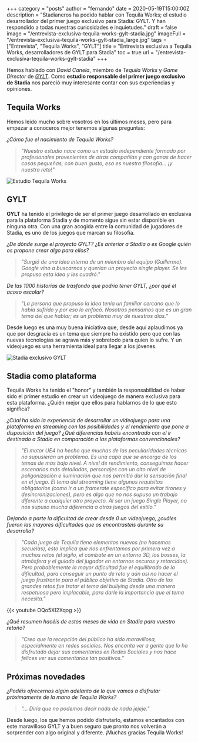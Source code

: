 +++
category = "posts"
author = "fernando"
date = 2020-05-19T15:00:00Z
description = "Stadianeros ha podido hablar con Tequila Works; el estudio desarrollador del primer juego exclusivo para Stadia: GYLT. Y han respondido a todas nuestras curiosidades e inquietudes."
draft = false
image = "/entrevista-exclusiva-tequila-works-gylt-stadia.jpg"
imageFull = "/entrevista-exclusiva-tequila-works-gylt-stadia_large.jpg"
tags = ["Entrevista", "Tequila Works", "GYLT"]
title = "Entrevista exclusiva a Tequila Works, desarrolladores de GYLT para Stadia"
toc = true
url = "/entrevista-exclusiva-tequila-works-gylt-stadia"
+++

Hemos hablado con _David Canela_, miembro de _Tequila Works_ y _Game Director_ de _<a class="u-anchor" href="/gylt-analizamos-el-juego-exclusivo-de-google-stadia/">GYLT</a>_. Como **estudio responsable del primer juego exclusivo de Stadia** nos pareció muy interesante contar con sus experiencias y opiniones.

## Tequila Works

Hemos leído mucho sobre vosotros en los últimos meses, pero para empezar a conoceros mejor tenemos algunas preguntas:

_¿Cómo fue el nacimiento de Tequila Works?_

> _"Nuestro estudio nace como un estudio independiente formado por profesionales provenientes de otras compañías y con ganas de hacer cosas pequeñas, con buen gusto, esa es nuestra filosofía… ¡y nuestro reto!"_

<img class="u-borderImage u-lazyload lazyload" loading="lazy" data-src="/entrevista-exclusiva-tequila-works-gylt-stadia/estudio-tequila-works.jpg" alt="Estudio Tequila Works" title="Estudio Tequila Works" />

## GYLT

**GYLT** ha tenido el privilegio de ser el primer juego desarrollado en exclusiva para la plataforma Stadia y de momento sigue sin estar disponible en ninguna otra. Con una gran acogida entre la comunidad de jugadores de Stadia, es uno de los juegos que marcan su filosofía.

_¿De dónde surge el proyecto GYLT? ¿Es anterior a Stadia o es Google quién os propone crear algo para ellos?_

> _"Surgió de una idea interna de un miembro del equipo (Guillermo). Google vino a buscarnos y querían un proyecto single player. Se les propuso esta idea y les cuadró."_

_De las 1000 historias de trasfondo que podría tener GYLT, ¿por qué el acoso escolar?_

> "_La persona que propuso la idea tenía un familiar cercano que lo había sufrido y por eso lo enfocó. Nosotros pensamos que es un gran tema del que hablar; es un problema muy de nuestros días."_

Desde luego es una muy buena iniciativa que, desde aquí aplaudimos ya que por desgracia es un tema que siempre ha existido pero que con las nuevas tecnologías se agrava más y sobretodo para quien lo sufre. Y un videojuego es una herramienta ideal para llegar a los jóvenes.

<img class="u-borderImage u-lazyload lazyload" loading="lazy" data-src="/entrevista-exclusiva-tequila-works-gylt-stadia/stadia-exclusivo-gylt.jpg" alt="Stadia exclusivo GYLT" title="Stadia exclusivo GYLT" />

## Stadia como plataforma

Tequila Works ha tenido el "honor" y también la responsabilidad de haber sido el primer estudio en crear un videojuego de manera exclusiva para esta plataforma. ¿Quién mejor que ellos para hablarnos de lo que esto significa?

_¿Cúal ha sido la experiencia de desarrollar un videojuego para una plataforma en streaming con las posibilidades y el rendimiento que pone a disposición del juego? ¿Qué diferencias habéis encontrado con el ir destinado a Stadia en comparación a las plataformas convencionales?_

> _"El motor UE4 ha hecho que muchas de las peculiaridades técnicas no supusieran un problema. Es una capa que se encarga de los temas de más bajo nivel. A nivel de rendimiento, conseguimos hacer escenarios más detalladas, personajes con un alto nivel de poligonización e iluminación que nos permitió dar la sensación final en el juego. El tema del streaming tiene algunos requisitos obligatorios (como ir a un framerate específico para evitar tirones y desincronizaciones), pero es algo que no nos supuso un trabajo diferente a cualquier otro proyecto. Al ser un juego Single Player, no nos supuso mucha diferencia a otros juegos del estilo."_

_Dejando a parte la dificultad de crear desde 0 un videojuego, ¿cuáles fueron las mayores dificultades que os encontrasteis durante su desarrollo?_

> _"Cada juego de Tequila tiene elementos nuevos (no hacemos secuelas), esto implica que nos enfrentamos por primera vez a muchos retos (el sigilo, el combate en un entorno 3D, los bosses, la atmósfera y el guiado del jugador en entornos oscuros y retorcidos). Pero probablemente la mayor dificultad fue el equilibrado de la dificultad, para conseguir un punto de reto y aún así no hacer el juego frustrante para el público objetivo de Stadia. Otro de los grandes retos fue tratar el tema del bullying desde una manera respetuosa pero implacable, para darle la importancia que el tema necesita."_

<div class="u-youtube">
  {{< youtube OQo5XI2Xqog >}}
</div>

_¿Qué resumen hacéis de estos meses de vida en Stadia para vuestro retoño?_

> _"Creo que la recepción del público ha sido maravillosa, especialmente en redes sociales. Nos encanta ver a gente que lo ha disfrutado dejar sus comentarios en Redes Sociales y nos hace felices ver sus comentarios tan positivos."_

## Próximas novedades

_¿Podéis ofrecernos algún adelanto de lo que vamos a disfrutar próximamente de la mano de Tequila Works?_

> _"... Diría que no podemos decir nada de nada jejeje."_

Desde luego, los que hemos podido disfrutarlo, estamos encantados con este maravilloso GYLT y a buen seguro que pronto nos volverán a sorprender con algo original y diferente. ¡Muchas gracias Tequila Works!